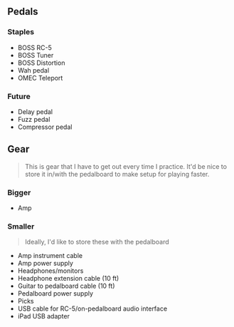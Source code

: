 ## Pedals

### Staples

- BOSS RC-5
- BOSS Tuner
- BOSS Distortion
- Wah pedal
- OMEC Teleport

### Future

- Delay pedal
- Fuzz pedal
- Compressor pedal

## Gear

> This is gear that I have to get out every time I practice. It'd be nice to store it in/with the pedalboard to make setup for playing faster.

### Bigger

- Amp

### Smaller

> Ideally, I'd like to store these with the pedalboard

- Amp instrument cable
- Amp power supply
- Headphones/monitors
- Headphone extension cable (10 ft)
- Guitar to pedalboard cable (10 ft)
- Pedalboard power supply
- Picks
- USB cable for RC-5/on-pedalboard audio interface
- iPad USB adapter

